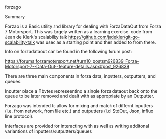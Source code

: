 forzago

Summary 

Forzao is a Basic utility and library for dealing with ForzaDataOut from Forza 7 Motorsport.  This was largely written as a learning exercise.  code  from Jean de Klerk's scalability talk https://github.com/jadekler/git-go-scalability-talk was used as a starting point and then added to from there.

Info on forzadataout can be found in the following forum post:

https://forums.forzamotorsport.net/turn10_postsm926839_Forza-Motorsport-7--Data-Out--feature-details.aspx#post_926839


There are three main components in forza data, inputters, outputters, and queues.  

Inputter place a []bytes represeenting a single forza dataout back onto the queue to be later removed and dealt with as appropriate by an Outputter.

Forzago was intended to allow for mixing and match of differnt inputters (i.e. from network, from file etc.) and outputters (i.d. StdOut, Json, influx line protocol). 

Interfaces are provided for interacting with as well as writing additonal variantions of inputters/outputters/queues